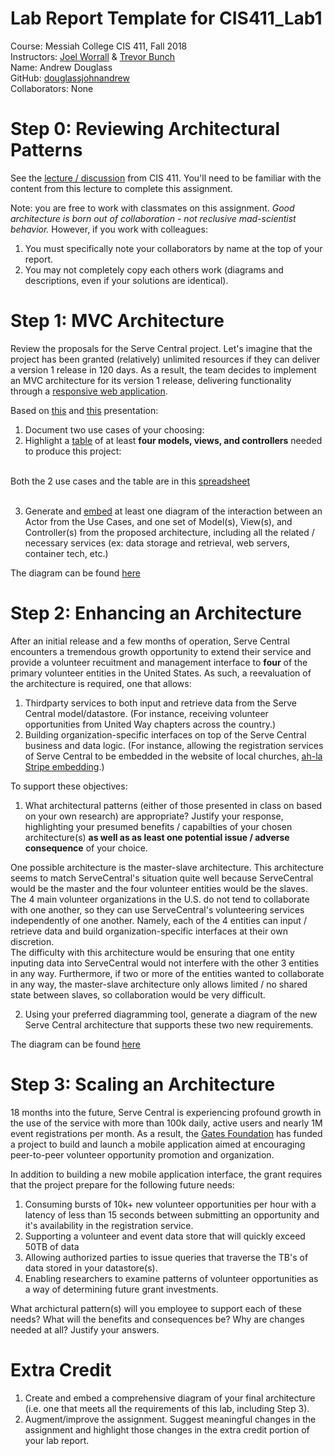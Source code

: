 # Lab Report Template for CIS411_Lab1
Course: Messiah College CIS 411, Fall 2018<br/>
Instructors: [Joel Worrall](https://github.com/tangollama) & [Trevor Bunch](https://github.com/trevordbunch)<br/>
Name: Andrew Douglass<br/>
GitHub: [douglassjohnandrew](https://github.com/douglassjohnandrew)<br/>
Collaborators: None


# Step 0: Reviewing Architectural Patterns
See the [lecture / discussion](https://docs.google.com/presentation/d/1nUcy63FWPFYO3OJmERJpMjEtdaFtaIBbuUkpmNRVRas/edit#slide=id.g45345bd5ea_0_136) from CIS 411. You'll need to be familiar with the content from this lecture to complete this assignment.

Note: you are free to work with classmates on this assignment. _Good architecture is born out of collaboration - not reclusive mad-scientist behavior._ However, if you work with colleagues:

1. You must specifically note your collaborators by name at the top of your report.
2. You may not completely copy each others work (diagrams and descriptions, even if your solutions are identical).

# Step 1: MVC Architecture
Review the proposals for the Serve Central project. Let's imagine that the project has been granted (relatively) unlimited resources if they can deliver a version 1 release in 120 days. As a result, the team decides to implement an MVC architecture for its version 1 release, delivering functionality through a [responsive web application](https://en.wikipedia.org/wiki/Responsive_web_design). 

Based on [this](https://docs.google.com/presentation/d/1UnU0xU0wF1l8pAB8trtLpdM0yuskx66jTFJzd64nsjU/edit#slide=id.g439b9c6866_2_53) and [this](https://docs.google.com/presentation/d/1-VZfAFoBVr6ijNepKAtRA7JoAQsV2Jlbf2l1WPDMhI0/edit) presentation:

1) Document two use cases of your choosing:<br/>
2) Highlight a [table](https://www.tablesgenerator.com/markdown_tables) of at least **four models, views, and controllers** needed to produce this project:<br/><br/>

Both the 2 use cases and the table are in this [spreadsheet](https://docs.google.com/spreadsheets/d/1wJGX0KvONKKr31ELXoccJqDb_Ce_XQcLfyW1UQiJGx4/edit?usp=sharing)<br/><br/>

3) Generate and [embed](https://github.com/adam-p/markdown-here/wiki/Markdown-Cheatsheet#images) at least one diagram of the interaction between an Actor from the Use Cases, and one set of Model(s), View(s), and Controller(s) from the proposed architecture, including all the related / necessary services (ex: data storage and retrieval, web servers, container tech, etc.)

The diagram can be found [here](https://docs.google.com/drawings/d/1Nv9ZRuDwvTA9LeLYFbo0K0rlJPx-HFwy50KNTDmHeB0/edit?usp=sharing)

# Step 2: Enhancing an Architecture
After an initial release and a few months of operation, Serve Central encounters a tremendous growth opportunity to extend their service and provide a volunteer recuitment and management interface to __four__ of the primary volunteer entities in the United States. As such, a reevaluation of the architecture is required, one that allows:

1. Thirdparty services to both input and retrieve data from the Serve Central model/datastore. (For instance, receiving volunteer opportunities from United Way chapters across the country.)
2. Building organization-specific interfaces on top of the Serve Central business and data logic. (For instance, allowing the registration services of Serve Central to be embedded in the website of local churches, [ah-la Stripe embedding](https://stripe.com/payments/elements).)

To support these objectives:
1. What architectural patterns (either of those presented in class on based on your own research) are appropriate? Justify your response, highlighting your presumed benefits / capabilties of your chosen architecture(s) **as well as as least one potential issue / adverse consequence** of your choice.

One possible architecture is the master-slave architecture. This architecture seems to match ServeCentral's situation quite well because ServeCentral would be the master and the four volunteer entities would be the slaves. The 4 main volunteer organizations in the U.S. do not tend to collaborate with one another, so they can use ServeCentral's volunteering services independently of one another. Namely, each of the 4 entities can input / retrieve data and build organization-specific interfaces at their own discretion.<br/>
The difficulty with this architecture would be ensuring that one entity inputing data into ServeCentral would not interfere with the other 3 entities in any way. Furthermore, if two or more of the entities wanted to collaborate in any way, the master-slave architecture only allows limited / no shared state between slaves, so collaboration would be very difficult.

2. Using your preferred diagramming tool, generate a diagram of the new Serve Central architecture that supports these two new requirements.

The diagram can be found [here](https://docs.google.com/drawings/d/17dGeHN6OFnmD4pSWDZXkSco1dfAzhgnS2ZAtO6GfCw8/edit?usp=sharing)


# Step 3: Scaling an Architecture
18 months into the future, Serve Central is experiencing profound growth in the use of the service with more than 100k daily, active users and nearly 1M event registrations per month. As a result, the [Gates Foundation](https://www.gatesfoundation.org/) has funded a project to build and launch a mobile application aimed at encouraging peer-to-peer volunteer opportunity promotion and organization. 

In addition to building a new mobile application interface, the grant requires that the project prepare for the following future needs:

1. Consuming bursts of 10k+ new volunteer opportunities per hour with a latency of less than 15 seconds between submitting an opportunity and it's availability in the registration service.
2. Supporting a volunteer and event data store that will quickly exceed 50TB of data
3. Allowing authorized parties to issue queries that traverse the TB's of data stored in your datastore(s).
4. Enabling researchers to examine patterns of volunteer opportunities as a way of determining future grant investments.

What archictural pattern(s) will you employee to support each of these needs? What will the benefits and consequences be? Why are changes needed at all? Justify your answers.

# Extra Credit
1. Create and embed a comprehensive diagram of your final architecture (i.e. one that meets all the requirements of this lab, including Step 3).
2. Augment/improve the assignment. Suggest meaningful changes in the assignment and highlight those changes in the extra credit portion of your lab report.
